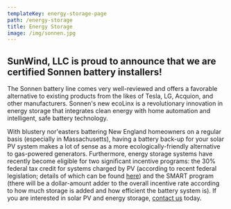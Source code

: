 ```yaml
---
templateKey: energy-storage-page
path: /energy-storage
title: Energy Storage
image: /img/sonnen.jpg
---
```

<!--StartFragment-->

## **SunWind, LLC is proud to announce that we are certified Sonnen battery installers!**



The Sonnen battery line comes very well-reviewed and offers a favorable alternative to existing products from the likes of Tesla, LG, Acquion, and other manufacturers. Sonnen's new ecoLinx is a revolutionary innovation in energy storage that integrates clean energy with home automation and intelligent, safe battery technology.

With blustery nor'easters battering New England homeowners on a regular basis (especially in Massachusetts), having a battery back-up for your solar PV system makes a lot of sense as a more ecologically-friendly alternative to gas-powered generators. Furthermore, energy storage systems have recently become eligible for two significant incentive programs: the 30% federal tax credit for systems charged by PV (according to recent federal legislation; details of which can be found [here](https://www.nrel.gov/docs/fy18osti/70384.pdf)) and the SMART program (there will be a dollar-amount adder to the overall incentive rate according to how much storage is added and how efficient the battery system is). If you are interested in solar PV and energy storage, [contact us](/contact) today.

<!--EndFragment-->
